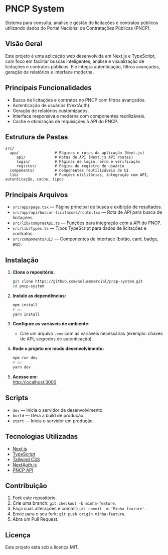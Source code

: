 # PNCP System

Sistema para consulta, análise e gestão de licitações e contratos públicos utilizando dados do Portal Nacional de Contratações Públicas (PNCP).

## Visão Geral

Este projeto é uma aplicação web desenvolvida em Next.js e TypeScript, com foco em facilitar buscas inteligentes, análise e visualização de licitações e contratos públicos. Ele integra autenticação, filtros avançados, geração de relatórios e interface moderna.

## Principais Funcionalidades

- Busca de licitações e contratos no PNCP com filtros avançados.
- Autenticação de usuários (NextAuth).
- Geração de relatórios customizados.
- Interface responsiva e moderna com componentes reutilizáveis.
- Cache e otimização de requisições à API do PNCP.

## Estrutura de Pastas

```
src/
  app/                # Páginas e rotas da aplicação (Next.js)
	 api/             # Rotas de API (Next.js API routes)
	 login/           # Páginas de login, erro e verificação
	 register/        # Página de registro de usuário
  components/         # Componentes reutilizáveis de UI
  lib/                # Funções utilitárias, integração com API, autenticação, cache, tipos
```

## Principais Arquivos

- `src/app/page.tsx` — Página principal de busca e exibição de resultados.
- `src/app/api/buscar-licitacoes/route.tsx` — Rota de API para busca de licitações.
- `src/lib/comprasApi.ts` — Funções para integração com a API do PNCP.
- `src/lib/types.ts` — Tipos TypeScript para dados de licitações e contratos.
- `src/components/ui/` — Componentes de interface (botão, card, badge, etc).

## Instalação

1. **Clone o repositório:**
	```bash
	git clone https://github.com/solucomercial/pncp-system.git
	cd pncp-system
	```

2. **Instale as dependências:**
	```bash
	npm install
	# ou
	yarn install
	```

3. **Configure as variáveis de ambiente:**
	- Crie um arquivo `.env` com as variáveis necessárias (exemplo: chaves de API, segredos de autenticação).

4. **Rode o projeto em modo desenvolvimento:**
	```bash
	npm run dev
	# ou
	yarn dev
	```

5. **Acesse em:**  
	[http://localhost:3000](http://localhost:3000)

## Scripts

- `dev` — Inicia o servidor de desenvolvimento.
- `build` — Gera a build de produção.
- `start` — Inicia o servidor em produção.

## Tecnologias Utilizadas

- [Next.js](https://nextjs.org/)
- [TypeScript](https://www.typescriptlang.org/)
- [Tailwind CSS](https://tailwindcss.com/)
- [NextAuth.js](https://next-auth.js.org/)
- [PNCP API](https://www.gov.br/pncp/pt-br)

## Contribuição

1. Fork este repositório.
2. Crie uma branch: `git checkout -b minha-feature`.
3. Faça suas alterações e commit: `git commit -m 'Minha feature'`.
4. Envie para o seu fork: `git push origin minha-feature`.
5. Abra um Pull Request.

## Licença

Este projeto está sob a licença MIT.
